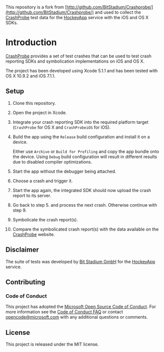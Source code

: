This repository is a fork from [http://github.com/BitStadium/Crashprobe/](http://github.com/BitStadium/Crashprobe/) and used to collect the [CrashProbe](http://crashprobe.com/) test data for the [HockeyApp](http://hockeyapp.net/) service with the iOS and OS X SDKs.

# Introduction

[CrashProbe](http://crashprobe.com/) provides a set of test crashes that can be used to test crash reporting SDKs and symbolication implementations on iOS and OS X.

The project has been developed using Xcode 5.1.1 and has been tested with OS X 10.9.2 and iOS 7.1.1.

## Setup

1. Clone this repository.
2. Open the project in Xcode.
3. Integrate your crash reporting SDK into the required platform target (`CrashProbe` for OS X and `CrashProbeiOS` for iOS).
4. Build the app using the `Release` build configuration and install it on a device.

   Either use `Archive` or `Build for Profiling` and copy the app bundle onto the device. Using `Debug` build configuration will result in different results due to disabled compiler optimizations.
5. Start the app without the debugger being attached.
6. Choose a crash and trigger it.
7. Start the app again, the integrated SDK should now upload the crash report to its server.
8. Go back to step 5. and process the next crash. Otherwise continue with step 9.
9. Symbolicate the crash report(s).
10. Compare the symbolicated crash report(s) with the data available on the [CrashProbe](http://crashprobe.com/) website.

## Disclaimer

The suite of tests was developed by [Bit Stadium GmbH](http://hockeyapp.net/) for the [HockeyApp](http://hockeyapp.net) service.

## Contributing

### Code of Conduct

This project has adopted the [Microsoft Open Source Code of Conduct](https://opensource.microsoft.com/codeofconduct/). For more information see the [Code of Conduct FAQ](https://opensource.microsoft.com/codeofconduct/faq/) or contact [opencode@microsoft.com](mailto:opencode@microsoft.com) with any additional questions or comments.

## License

This project is released under the MIT license.
